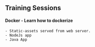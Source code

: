 ## Training Sessions

#### Docker - Learn how to dockerize 
    - Static-assets served from web server.
    - NodeJs app
    - Java App
